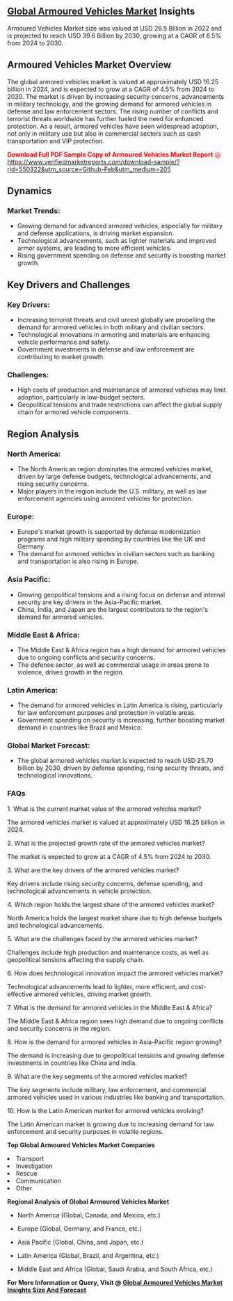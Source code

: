 <h2><a href="https://www.verifiedmarketreports.com/download-sample/?rid=550322&amp;utm_source=Github&amp;utm_medium=205" target="_blank">Global Armoured Vehicles Market</a> Insights</h2><p>Armoured Vehicles Market size was valued at USD 26.5 Billion in 2022 and is projected to reach USD 39.6 Billion by 2030, growing at a CAGR of 6.5% from 2024 to 2030.</p><p> <h2>Armoured Vehicles Market Overview</h2> <p>The global armored vehicles market is valued at approximately USD 16.25 billion in 2024, and is expected to grow at a CAGR of 4.5% from 2024 to 2030. The market is driven by increasing security concerns, advancements in military technology, and the growing demand for armored vehicles in defense and law enforcement sectors. The rising number of conflicts and terrorist threats worldwide has further fueled the need for enhanced protection. As a result, armored vehicles have seen widespread adoption, not only in military use but also in commercial sectors such as cash transportation and VIP protection.</p> <p><p><span class=""><span style="color: #ff0000;"><strong>Download Full PDF Sample Copy of Armoured Vehicles Market Report</strong> @ </span><a href="https://www.verifiedmarketreports.com/download-sample/?rid=550322&amp;utm_source=Github-Feb&amp;utm_medium=205" target="_blank">https://www.verifiedmarketreports.com/download-sample/?rid=550322&amp;utm_source=Github-Feb&amp;utm_medium=205</a></span></p></p> <h2>Dynamics</h2> <h3>Market Trends:</h3> <ul> <li>Growing demand for advanced armored vehicles, especially for military and defense applications, is driving market expansion.</li> <li>Technological advancements, such as lighter materials and improved armor systems, are leading to more efficient vehicles.</li> <li>Rising government spending on defense and security is boosting market growth.</li> </ul> <h2>Key Drivers and Challenges</h2> <h3>Key Drivers:</h3> <ul> <li>Increasing terrorist threats and civil unrest globally are propelling the demand for armored vehicles in both military and civilian sectors.</li> <li>Technological innovations in armoring and materials are enhancing vehicle performance and safety.</li> <li>Government investments in defense and law enforcement are contributing to market growth.</li> </ul> <h3>Challenges:</h3> <ul> <li>High costs of production and maintenance of armored vehicles may limit adoption, particularly in low-budget sectors.</li> <li>Geopolitical tensions and trade restrictions can affect the global supply chain for armored vehicle components.</li> </ul> <h2>Region Analysis</h2> <h3>North America:</h3> <ul> <li>The North American region dominates the armored vehicles market, driven by large defense budgets, technological advancements, and rising security concerns.</li> <li>Major players in the region include the U.S. military, as well as law enforcement agencies using armored vehicles for protection.</li> </ul> <h3>Europe:</h3> <ul> <li>Europe's market growth is supported by defense modernization programs and high military spending by countries like the UK and Germany.</li> <li>The demand for armored vehicles in civilian sectors such as banking and transportation is also rising in Europe.</li> </ul> <h3>Asia Pacific:</h3> <ul> <li>Growing geopolitical tensions and a rising focus on defense and internal security are key drivers in the Asia-Pacific market.</li> <li>China, India, and Japan are the largest contributors to the region's demand for armored vehicles.</li> </ul> <h3>Middle East & Africa:</h3> <ul> <li>The Middle East & Africa region has a high demand for armored vehicles due to ongoing conflicts and security concerns.</li> <li>The defense sector, as well as commercial usage in areas prone to violence, drives growth in the region.</li> </ul> <h3>Latin America:</h3> <ul> <li>The demand for armored vehicles in Latin America is rising, particularly for law enforcement purposes and protection in volatile areas.</li> <li>Government spending on security is increasing, further boosting market demand in countries like Brazil and Mexico.</li> </ul> <h3>Global Market Forecast:</h3> <ul> <li>The global armored vehicles market is expected to reach USD 25.70 billion by 2030, driven by defense spending, rising security threats, and technological innovations.</li> </ul> <h3>FAQs</h3> <p>1. What is the current market value of the armored vehicles market?</p> <p>The armored vehicles market is valued at approximately USD 16.25 billion in 2024.</p> <p>2. What is the projected growth rate of the armored vehicles market?</p> <p>The market is expected to grow at a CAGR of 4.5% from 2024 to 2030.</p> <p>3. What are the key drivers of the armored vehicles market?</p> <p>Key drivers include rising security concerns, defense spending, and technological advancements in vehicle protection.</p> <p>4. Which region holds the largest share of the armored vehicles market?</p> <p>North America holds the largest market share due to high defense budgets and technological advancements.</p> <p>5. What are the challenges faced by the armored vehicles market?</p> <p>Challenges include high production and maintenance costs, as well as geopolitical tensions affecting the supply chain.</p> <p>6. How does technological innovation impact the armored vehicles market?</p> <p>Technological advancements lead to lighter, more efficient, and cost-effective armored vehicles, driving market growth.</p> <p>7. What is the demand for armored vehicles in the Middle East & Africa?</p> <p>The Middle East & Africa region sees high demand due to ongoing conflicts and security concerns in the region.</p> <p>8. How is the demand for armored vehicles in Asia-Pacific region growing?</p> <p>The demand is increasing due to geopolitical tensions and growing defense investments in countries like China and India.</p> <p>9. What are the key segments of the armored vehicles market?</p> <p>The key segments include military, law enforcement, and commercial armored vehicles used in various industries like banking and transportation.</p> <p>10. How is the Latin American market for armored vehicles evolving?</p> <p>The Latin American market is growing due to increasing demand for law enforcement and security purposes in volatile regions.</p> </p><p><strong>Top Global Armoured Vehicles Market Companies</strong></p><div data-test-id=""><p><li>Transport</li><li> Investigation</li><li> Rescue</li><li> Communication</li><li> Other</li></p><div><strong>Regional Analysis of&nbsp;Global Armoured Vehicles Market</strong></div><ul><li dir="ltr"><p dir="ltr">North America&nbsp;(Global, Canada, and Mexico, etc.)</p></li><li dir="ltr"><p dir="ltr">Europe (Global, Germany, and France, etc.)</p></li><li dir="ltr"><p dir="ltr">Asia Pacific&nbsp;(Global, China, and Japan, etc.)</p></li><li dir="ltr"><p dir="ltr">Latin America&nbsp;(Global, Brazil, and Argentina, etc.)</p></li><li dir="ltr">Middle East and Africa&nbsp;(Global, Saudi Arabia, and South Africa, etc.)</li></ul><p><strong>For More Information or Query, Visit @&nbsp;</strong><strong><a href="https://www.verifiedmarketreports.com/product/armoured-vehicles-market-size-and-forecast/?utm_source=Github&amp;utm_medium=205" target="_blank">Global Armoured Vehicles Market Insights Size And Forecast</a></strong></p></div>
